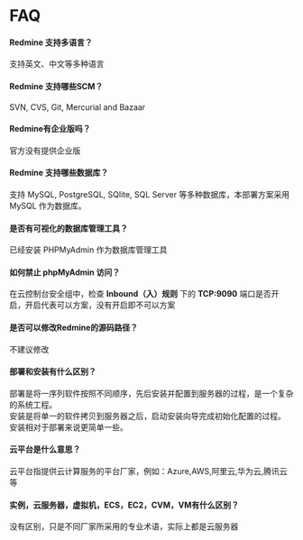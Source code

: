 # FAQ

#### Redmine 支持多语言？

支持英文、中文等多种语言

#### Redmine 支持哪些SCM？

SVN, CVS, Git, Mercurial and Bazaar

#### Redmine有企业版吗？

官方没有提供企业版

#### Redmine 支持哪些数据库？

支持 MySQL, PostgreSQL, SQlite, SQL Server 等多种数据库，本部署方案采用 MySQL 作为数据库。

#### 是否有可视化的数据库管理工具？

已经安装 PHPMyAdmin 作为数据库管理工具

#### 如何禁止 phpMyAdmin 访问？

在云控制台安全组中，检查 **Inbound（入）规则** 下的 **TCP:9090** 端口是否开启，开启代表可以方案，没有开启即不可以方案

#### 是否可以修改Redmine的源码路径？

不建议修改

#### 部署和安装有什么区别？

部署是将一序列软件按照不同顺序，先后安装并配置到服务器的过程，是一个复杂的系统工程。  
安装是将单一的软件拷贝到服务器之后，启动安装向导完成初始化配置的过程。  
安装相对于部署来说更简单一些。 

#### 云平台是什么意思？

云平台指提供云计算服务的平台厂家，例如：Azure,AWS,阿里云,华为云,腾讯云等

#### 实例，云服务器，虚拟机，ECS，EC2，CVM，VM有什么区别？

没有区别，只是不同厂家所采用的专业术语，实际上都是云服务器